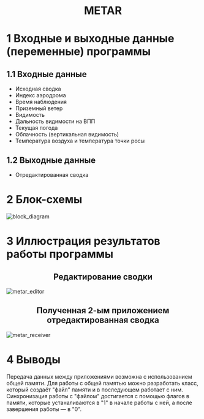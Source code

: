 <h1 align="center">METAR</h1>

# 1 Входные и выходные данные (переменные) программы

## 1.1 Входные данные

* Исходная сводка
* Индекс аэродрома 
* Время наблюдения 
* Приземный ветер 
* Видимость
* Дальность видимости на ВПП
* Текущая погода
* Облачность (вертикальная видимость)
* Температура воздуха и температура точки росы

## 1.2 Выходные данные

* Отредактированная сводка

# 2 Блок-схемы

![block_diagram](https://user-images.githubusercontent.com/74370361/229352488-ab583996-50d9-4af0-b7b8-5d860ee74a0b.jpg)

# 3 Иллюстрация результатов работы программы

<h2 align="center">Редактирование сводки</h2>

![metar_editor](https://user-images.githubusercontent.com/74370361/229353396-d7f6eb51-f9f3-48c6-9c25-8a0aea34dd6f.png)

<h2 align="center">Полученная 2-ым приложением отредактированная сводка</h2>

![metar_receiver](https://user-images.githubusercontent.com/74370361/229353414-5fb725a4-175d-46d7-8dae-378bcc56c28f.png)

# 4 Выводы

Передача данных между приложениями возможна с использованием общей памяти. Для работы с общей памятью можно разработать класс, который создаёт "файл" памяти и в последующем работает с ним. Синхронизация работы с "файлом" достигается с помощью флагов в памяти, которые устаналиваются в "1" в начале работы с ней, а после завершения работы — в "0".
